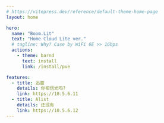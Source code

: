 ```yaml
---
# https://vitepress.dev/reference/default-theme-home-page
layout: home

hero:
  name: "Boom.Lit"
  text: "Home Cloud Lite ver."
  # tagline: Why? Case by WiFi 6E >> 1Gbps
  actions:
    - theme: barnd
      text: install
      link: /install/pve

features:
  - title: 迅雷
    details: 你相信光吗?
    link: https://10.5.6.11
  - title: Alist
    details: 还没有
    link: https://10.5.6.12
---
```

